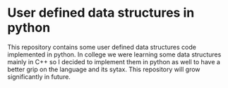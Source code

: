 # User defined data structures in python

This repository contains some user defined data structures code implemented in python.
In college we were learning some data structures mainly in C++ so I decided to implement them in python as well to have a better grip on the language and its sytax.
This repository will grow significantly in future.
